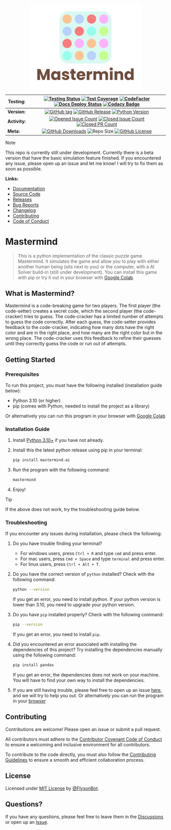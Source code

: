 <p align="center">
<img src="https://raw.githubusercontent.com/FlysonBot/Mastermind/main/docs/source/_static/Mastermind Logo.svg" width="350">
</p>

| **Testing:** | [![Testing Status](https://img.shields.io/github/actions/workflow/status/FlysonBot/Mastermind/coveralls.yaml?label=test)](https://github.com/FlysonBot/Mastermind/actions/workflows/coveralls.yaml) [![Test Coverage](https://coveralls.io/repos/github/FlysonBot/Mastermind/badge.svg?branch=main)](https://coveralls.io/github/FlysonBot/Mastermind?branch=main)  [![CodeFactor](https://www.codefactor.io/repository/github/flysonbot/mastermind/badge/main)](https://www.codefactor.io/repository/github/flysonbot/mastermind/overview/main) [![Docs Deploy Status](https://img.shields.io/github/actions/workflow/status/FlysonBot/Mastermind/deploy_sphinx.yaml?label=docs)](https://flysonbot.github.io/Mastermind/) [![Codacy Badge](https://app.codacy.com/project/badge/Grade/af7ee6c4fbc945f88a41ef8edbea682d)](https://app.codacy.com/gh/FlysonBot/Mastermind/dashboard?utm_source=gh&utm_medium=referral&utm_content=&utm_campaign=Badge_grade)|
| --- | :-: |
| **Version:** | [![GitHub tag](https://img.shields.io/github/tag/FlysonBot/Mastermind?include_prereleases=&sort=semver&color=blue)](https://github.com/FlysonBot/Mastermind/tags) [![GitHub Release](https://img.shields.io/github/v/release/FlysonBot/Mastermind?include_prereleases)](https://github.com/FlysonBot/Mastermind/releases) [![Python Version](https://img.shields.io/badge/Python-3.10+-blue)](https://www.python.org/downloads/) |
| **Activity:** | [![Opened Issue Count](https://img.shields.io/github/issues/FlysonBot/Mastermind?color=teal)](<https://github.com/FlysonBot/Mastermind/issues>) [![Closed Issue Count](https://img.shields.io/github/issues-closed/FlysonBot/Mastermind?color=teal)](https://github.com/FlysonBot/Mastermind/issues?q=is%3Aissue+is%3Aclosed) [![Closed PR Count](https://img.shields.io/github/issues-pr-closed/FlysonBot/Mastermind?color=teal)](https://github.com/FlysonBot/Mastermind/pulls?q=is%3Apr+is%3Aclosed) |
| **Meta:** | [![GitHub Downloads](https://img.shields.io/github/downloads/FlysonBot/Mastermind/total)](https://github.com/FlysonBot/Mastermind/releases) ![Repo Size](https://img.shields.io/github/repo-size/FlysonBot/Mastermind) [![GitHub License](https://img.shields.io/github/license/FlysonBot/Mastermind)](https://github.com/FlysonBot/Mastermind/blob/main/LICENSE) |

> [!NOTE]  
> This repo is currently still under development. Currently there is a beta version that have the basic simulation feature finished. If you encountered any issue, please open up an issue and let me know! I will try to fix them as soon as possible.

**Links:**

- [Documentation](https://flysonbot.github.io/Mastermind/)
- [Source Code](https://github.com/FlysonBot/Mastermind)
- [Releases](https://github.com/FlysonBot/Mastermind/releases)
- [Bug Reports](https://github.com/FlysonBot/Mastermind/issues)
- [Changelog](https://github.com/FlysonBot/Mastermind/blob/main/CHANGELOG.md)
- [Contributing](https://github.com/FlysonBot/Mastermind/blob/main/.github/CONTRIBUTING.md)
- [Code of Conduct](https://github.com/FlysonBot/Mastermind/blob/main/.github/CODE_OF_CONDUCT.md)

# Mastermind

> This is a python implementation of the classic puzzle game Mastermind. It simulates the game and allow you to play with either another human being (sits next to you) or the computer, with a AI Solver build-in (still under development). You can install this game with pip or try it out in your browser with [Google Colab](https://colab.research.google.com/github/FlysonBot/Mastermind/blob/main/examples/mastermind_in_colab.ipynb).

## What is Mastermind?

Mastermind is a code-breaking game for two players. The first player (the code-setter) creates a secret code, which the second player (the code-cracker) tries to guess. The code-cracker has a limited number of attempts to guess the code correctly. After each guess, the code-setter provides feedback to the code-cracker, indicating how many dots have the right color and are in the right place, and how many are the right color but in the wrong place. The code-cracker uses this feedback to refine their guesses until they correctly guess the code or run out of attempts.

## Getting Started

### Prerequisites

To run this project, you must have the following installed (installation guide below):

- Python 3.10 (or higher)
- pip (comes with Python, needed to install the project as a library)

Or alternatively you can run this program in your browser with [Google Colab](https://colab.research.google.com/github/FlysonBot/Mastermind/blob/main/mastermind_in_colab.ipynb)

### Installation Guide

1. Install [Python 3.10+](https://www.python.org/downloads/) if you have not already.

2. Install this the latest python release using pip in your terminal:

    ```bash
    pip install mastermind-ai
    ```

3. Run the program with the following command:

    ```bash
    mastermind
    ```

4. Enjoy!

> [!TIP]
> If the above does not work, try the troubleshooting guide below.

### Troubleshooting

If you encounter any issues during installation, please check the following:

1. Do you have trouble finding your terminal?

    - For windows users, press `Ctrl + R` and type `cmd` and press enter.
    - For mac users, press `Cmd + Space` and type `terminal` and press enter.
    - For linux users, press `Ctrl + Alt + T`.

2. Do you have the correct version of `python` installed? Check with the following command:

    ```bash
    python --version
    ```

    If you get an error, you need to install python.
    If your python version is lower than 3.10, you need to upgrade your python version.

3. Do you have `pip` installed properly? Check with the following command:

    ```bash
    pip --version
    ```

    If you get an error, you need to install `pip`.

4. Did you encountered an error associated with installing the dependencies of this project? Try installing the dependencies manually using the following command:

    ```bash
    pip install pandas
    ```

    If you get an error, the dependencies does not work on your machine. You will have to find your own way to install the dependencies.

5. If you are still having trouble, please feel free to open up an issue [here](https://github.com/FlysonBot/Mastermind/issues), and we will try to help you out. Or alternatively you can run the program in your [browser](https://colab.research.google.com/github/FlysonBot/Mastermind/blob/main/examples/mastermind_in_colab.ipynb)

## Contributing

Contributions are welcome! Please open an issue or submit a pull request.

All contributors must adhere to the [Contributor Covenant Code of Conduct](https://github.com/FlysonBot/Mastermind/blob/main/CODE_OF_CONDUCT.md) to ensure a welcoming and inclusive environment for all contributors.

To contribute to the code directly, you must also follow the [Contributing Guidelines](https://github.com/FlysonBot/Mastermind/blob/main/CONTRIBUTING.md) to ensure a smooth and efficient collaboration process.

## License

Licensed under [MIT License](https://github.com/FlysonBot/Mastermind/blob/main/LICENSE) by [@FlysonBot](https://github.com/FlysonBot).

## Questions?

If you have any questions, please feel free to leave them in the [Discussions](https://github.com/FlysonBot/Mastermind/discussions) or open up an [Issue](https://github.com/FlysonBot/Mastermind/issues).
